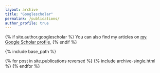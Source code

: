 ```yaml
---
layout: archive
title: "Googlescholar"
permalink: /publications/
author_profile: true
---
```


{% if site.author.googlescholar %}
  You can also find my articles on <u><a href="{{https://scholar.google.com/citations?user=8DTFIfgAAAAJ&hl=en}}">my Google Scholar profile</a>.</u>
{% endif %}

{% include base_path %}

{% for post in site.publications reversed %}
  {% include archive-single.html %}
{% endfor %}
